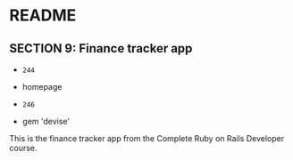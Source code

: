 # README

SECTION 9: Finance tracker app
--------------------------------
* `244`
* homepage

* `246`
* gem 'devise'

This is the finance tracker app from the Complete Ruby on Rails Developer course.
